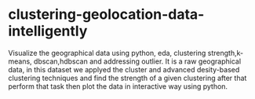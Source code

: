 # clustering-geolocation-data-intelligently
Visualize the geographical data using python, eda, clustering strength,k-means, dbscan,hdbscan and addressing outlier. 
It is a raw geographical data, in this dataset we applyed the cluster and advanced desity-based clustering techniques and find the strength of a given clustering after that perform that task then plot the data in interactive way using python.  
